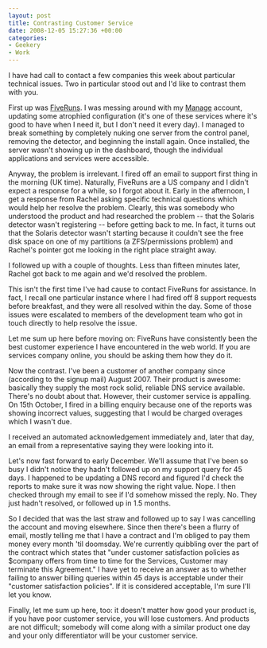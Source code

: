 ```yaml
---
layout: post
title: Contrasting Customer Service
date: 2008-12-05 15:27:36 +00:00
categories:
- Geekery
- Work
---
```

I have had call to contact a few companies this week about particular technical issues.  Two in particular stood out and I'd like to contrast them with you.

First up was [FiveRuns](http://www.fiveruns.com/).  I was messing around with my [Manage](http://manage.fiveruns.com/) account, updating some atrophied configuration (it's one of these services where it's good to have when I need it, but I don't need it every day).  I managed to break something by completely nuking one server from the control panel, removing the detector, and beginning the install again.  Once installed, the server wasn't showing up in the dashboard, though the individual applications and services were accessible.

Anyway, the problem is irrelevant.  I fired off an email to support first thing in the morning (UK time).  Naturally, FiveRuns are a US company and I didn't expect a response for a while, so I forgot about it.  Early in the afternoon, I get a response from Rachel asking specific technical questions which would help her resolve the problem.  Clearly, this was somebody who understood the product and had researched the problem -- that the Solaris detector wasn't registering -- before getting back to me.  In fact, it turns out that the Solaris detector wasn't starting because it couldn't see the free disk space on one of my partitions (a ZFS/permissions problem) and Rachel's pointer got me looking in the right place straight away.

I followed up with a couple of thoughts.  Less than fifteen minutes later, Rachel got back to me again and we'd resolved the problem.

This isn't the first time I've had cause to contact FiveRuns for assistance.  In fact, I recall one particular instance where I had fired off 8 support requests before breakfast, and they were all resolved within the day.  Some of those issues were escalated to members of the development team who got in touch directly to help resolve the issue.

Let me sum up here before moving on: FiveRuns have consistently been the best customer experience I have encountered in the web world.  If you are services company online, you should be asking them how they do it.

Now the contrast.  I've been a customer of another company since (according to the signup mail) August 2007.  Their product is awesome: basically they supply the most rock solid, reliable DNS service available.  There's no doubt about that.  However, their customer service is appalling.  On 15th October, I fired in a billing enquiry because one of the reports  was showing incorrect values, suggesting that I would be charged overages which I wasn't due.

I received an automated acknowledgement immediately and, later that day, an email from a representative saying they were looking into it.

Let's now fast forward to early December.  We'll assume that I've been so busy I didn't notice they hadn't followed up on my support query for 45 days.  I happened to be updating a DNS record and figured I'd check the reports to make sure it was now showing the right value.  Nope.  I then checked through my email to see if I'd somehow missed the reply.  No.  They just hadn't resolved, or followed up in 1.5 months.

So I decided that was the last straw and followed up to say I was cancelling the account and moving elsewhere.  Since then there's been a flurry of email, mostly telling me that I have a contract and I'm obliged to pay them money every month 'til doomsday.  We're currently quibbling over the part of the contract which states that "under customer satisfaction policies as $company offers from time to time for the Services, Customer may terminate this Agreement."  I have yet to receive an answer as to whether failing to answer billing queries within 45 days is acceptable under their "customer satisfaction policies".  If it is considered acceptable, I'm sure I'll let you know.

Finally, let me sum up here, too: it doesn't matter how good your product is, if you have poor customer service, you will lose customers.  And products are not difficult; somebody will come along with a similar product one day and your only differentiator will be your customer service.
